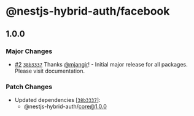 # @nestjs-hybrid-auth/facebook

## 1.0.0

### Major Changes

- [#2](https://github.com/mjangir/nestjs-hybrid-auth/pull/2) [`38b3337`](https://github.com/mjangir/nestjs-hybrid-auth/commit/38b3337ea57cc7c368ce4b7dc51402a03eca47eb) Thanks [@mjangir](https://github.com/mjangir)! - Initial major release for all packages. Please visit documentation.

### Patch Changes

- Updated dependencies [[`38b3337`](https://github.com/mjangir/nestjs-hybrid-auth/commit/38b3337ea57cc7c368ce4b7dc51402a03eca47eb)]:
  - @nestjs-hybrid-auth/core@1.0.0
